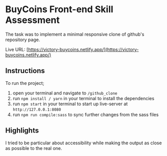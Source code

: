 #   BuyCoins Front-end Skill Assessment 

The task was to implement a minimal responsive clone of github's repository page.

Live URL: [https://victory-buycoins.netlify.app/](https://victory-buycoins.netlify.app/)

## Instructions  
To run the project;
1. open your terminal and navigate to `/github_clone`
2. run `npm install / yarn` in your terminal to install the dependencies
3. run `npm start` in your terminal to start up live-server at `http://127.0.0.1:8080`
4. run `npm run compile:sass` to sync further changes from the sass files

## Highlights
I tried to be particular about accessibility while making the output as close as possible to the real one.
